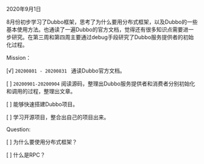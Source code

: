 2020年9月1日

8月份初步学习了Dubbo框架，思考了为什么要用分布式框架，以及Dubbo的一些基本使用方法。也通读了一遍Dubbo的官方文档，觉得还有很多知识点需要进一步研究。在第三周和第四周主要通过debug手段研究了Dubbo服务提供者的初始化过程。





Mission：

[√] `20200801 - 20200831 ` 通读Dubbo官方文档。

[ ] `20200901-20200904` 阅读源码，整理出Dubbo服务提供者和消费者分别初始化和调用的过程，整理出文章。

[ ] 能够快速搭建Dubbo项目。

[ ] 学习开源项目，整合出自己的项目出来。



Question: 

[ ] 为什么要使用分布式框架？

[ ]  什么是RPC？
